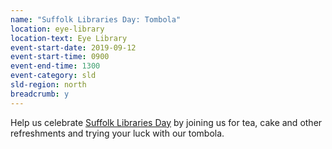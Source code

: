 ```yaml
---
name: "Suffolk Libraries Day: Tombola"
location: eye-library
location-text: Eye Library
event-start-date: 2019-09-12
event-start-time: 0900
event-end-time: 1300
event-category: sld
sld-region: north
breadcrumb: y
---
```


Help us celebrate [Suffolk Libraries Day](/suffolk-libraries-day/) by joining us for tea, cake and other refreshments and trying your luck with our tombola.
